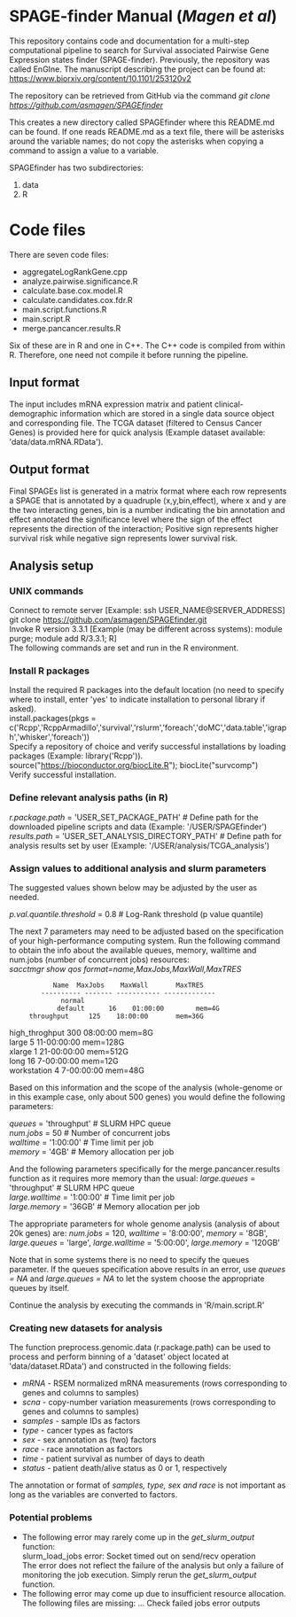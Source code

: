 # SPAGE-finder Manual (*Magen et al*)

This repository contains code and documentation for a multi-step computational pipeline to search for Survival associated Pairwise Gene Expression states finder (SPAGE-finder).
Previously, the repository was called EnGIne. The manuscript describing the project can be found at:
https://www.biorxiv.org/content/10.1101/253120v2

The repository can be retrieved from GitHub via the command
*git clone https://github.com/asmagen/SPAGEfinder*

This creates a new directory called SPAGEfinder where this README.md can be found. If one reads README.md as a text file, there will be asterisks around the variable names; do not copy the asterisks when copying a command to assign a value to a variable.

SPAGEfinder has two subdirectories: 
1. data
2. R  

# Code files
There are seven code files:
- aggregateLogRankGene.cpp
- analyze.pairwise.significance.R  
- calculate.base.cox.model.R  
- calculate.candidates.cox.fdr.R  
- main.script.functions.R  
- main.script.R 
- merge.pancancer.results.R

Six of these are in R and one in C++.
The C++ code is compiled from within R. Therefore, one need not compile it before running the pipeline.

## Input format
The input includes mRNA expression matrix and patient clinical-demographic information which are stored in a single data source object and corresponding file. The TCGA dataset (filtered to Census Cancer Genes) is provided here for quick analysis (Example dataset available: 'data/data.mRNA.RData').

## Output format
Final SPAGEs list is generated in a matrix format where each row represents a SPAGE that is annotated by a quadruple (x,y,bin,effect), where x and y are the two interacting genes, bin is a number indicating the bin annotation and effect annotated the significance level where the sign of the effect represents the direction of the interaction; Positive sign represents higher survival risk while negative sign represents lower survival risk.

## Analysis setup

### UNIX commands
Connect to remote server [Example: ssh USER_NAME@SERVER_ADDRESS]  
git clone https://github.com/asmagen/SPAGEfinder.git  
Invoke R version 3.3.1 [Example (may be different across systems): module purge; module add R/3.3.1; R]  
The following commands are set and run in the R environment.

### Install R packages
Install the required R packages into the default location (no need to specify where to install, enter 'yes' to indicate installation to personal library if asked).  
install.packages(pkgs = c('Rcpp','RcppArmadillo','survival','rslurm','foreach','doMC','data.table','igraph','whisker','foreach'))  
Specify a repository of choice and verify successful installations by loading packages (Example: library('Rcpp')).  
source("https://bioconductor.org/biocLite.R"); biocLite("survcomp")  
Verify successful installation.

### Define relevant analysis paths (in R)
*r.package.path* = 'USER_SET_PACKAGE_PATH' # Define path for the downloaded pipeline scripts and data (Example: '/USER/SPAGEfinder')  
*results.path* = 'USER_SET_ANALYSIS_DIRECTORY_PATH' # Define path for analysis results set by user (Example: '/USER/analysis/TCGA_analysis')  

### Assign values to additional analysis and slurm parameters

The suggested values shown below may be adjusted by the user as needed.  

*p.val.quantile.threshold* = 0.8 # Log-Rank threshold (p value quantile)  

The next 7 parameters may need to be adjusted based on the specification of your high-performance computing system. Run the following command to obtain the info about the available queues, memory, walltime and num.jobs (number of concurrent jobs) resources:  
*sacctmgr show qos format=name,MaxJobs,MaxWall,MaxTRES*  

	    	   Name  MaxJobs    MaxWall       MaxTRES  
			---------- ------- ----------- -------------  
				 normal                                    
				default      16    01:00:00        mem=4G  
		 throughput     125    18:00:00       mem=36G  
 high_throghput     300    08:00:00        mem=8G  
					large       5 11-00:00:00      mem=128G  
				 xlarge       1 21-00:00:00      mem=512G  
					 long      16  7-00:00:00       mem=12G  
    workstation       4  7-00:00:00       mem=48G  

Based on this information and the scope of the analysis (whole-genome or in this example case, only about 500 genes) you would define the following parameters:

*queues*   = 'throughput' # SLURM HPC queue  
*num.jobs* = 50 # Number of concurrent jobs  
*walltime* = '1:00:00' # Time limit per job  
*memory*   = '4GB' # Memory allocation per job  

And the following parameters specifically for the merge.pancancer.results function as it requires more memory than the usual:
*large.queues*   = 'throughput' # SLURM HPC queue   
*large.walltime* = '1:00:00' # Time limit per job  
*large.memory*   = '36GB' # Memory allocation per job  

The appropriate parameters for whole genome analysis (analysis of about 20k genes) are:
*num.jobs* = 120, *walltime* = '8:00:00', *memory* = '8GB', *large.queues* = 'large', *large.walltime* = '5:00:00', *large.memory* = '120GB'  

Note that in some systems there is no need to specify the queues parameter. If the queues specification above results in an error, use *queues = NA* and *large.queues = NA* to let the system choose the appropriate queues by itself.

Continue the analysis by executing the commands in 'R/main.script.R'  

### Creating new datasets for analysis
The function preprocess.genomic.data (r.package.path) can be used to process and perform binning of a 'dataset' object located at 'data/dataset.RData') and constructed in the following fields:  
- *mRNA* - RSEM normalized mRNA measurements (rows corresponding to genes and columns to samples)  
- *scna* - copy-number variation measurements (rows corresponding to genes and columns to samples)  
- *samples* - sample IDs as factors
- *type* - cancer types as factors
- *sex* - sex annotation as (two) factors
- *race* - race annotation as factors
- *time* - patient survival as number of days to death  
- *status* - patient death/alive status as 0 or 1, respectively  

The annotation or format of *samples, type, sex and race* is not important as long as the variables are converted to factors.

### Potential problems

- The following error may rarely come up in the *get_slurm_output* function:  
	slurm_load_jobs error: Socket timed out on send/recv operation  
	The error does not reflect the failure of the analysis but only a failure of monitoring the job execution. Simply rerun the *get_slurm_output* function.  
- The following error may come up due to insufficient resource allocation.  
	The following files are missing: ... Check failed jobs error outputs  

